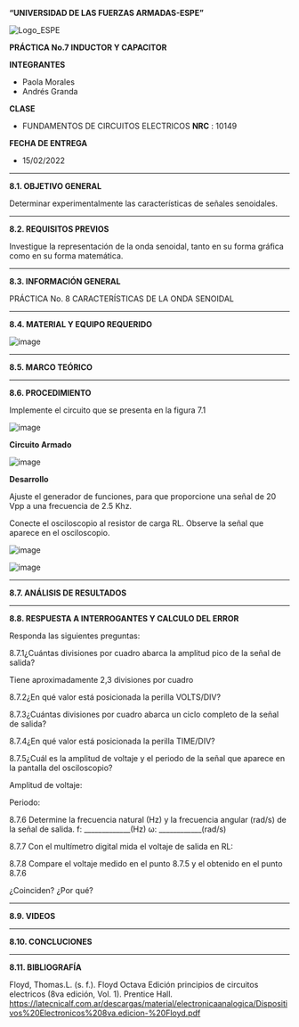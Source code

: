 **“UNIVERSIDAD DE LAS FUERZAS ARMADAS-ESPE”**


![Logo_ESPE](https://user-images.githubusercontent.com/93800511/140828546-04ee2765-180c-4e68-84cf-8bca73c21c5f.png)

**PRÁCTICA No.7 INDUCTOR Y CAPACITOR**

**INTEGRANTES**
* Paola Morales 
* Andrés Granda
 
**CLASE**
* FUNDAMENTOS DE CIRCUITOS ELECTRICOS **NRC** : 10149

**FECHA DE ENTREGA**
* 15/02/2022
--------------------------------------------------------------------------------------------------------------------------------------------------------------------------------

**8.1. OBJETIVO GENERAL**

Determinar experimentalmente las características de señales senoidales.

--------------------------------------------------------------------------------------------------------------------------------------------------------------------------------

**8.2. REQUISITOS PREVIOS**

Investigue la representación de la onda senoidal, tanto en su forma gráfica como
en su forma matemática.

--------------------------------------------------------------------------------------------------------------------------------------------------------------------------------

**8.3. INFORMACIÓN GENERAL**

PRÁCTICA No. 8 CARACTERÍSTICAS DE LA ONDA SENOIDAL

--------------------------------------------------------------------------------------------------------------------------------------------------------------------------------


**8.4. MATERIAL Y EQUIPO REQUERIDO**

![image](https://user-images.githubusercontent.com/93835587/153968712-d6cfb970-1a10-4a0c-9e6f-2d562f28fc9a.png)



--------------------------------------------------------------------------------------------------------------------------------------------------------------------------------

**8.5. MARCO TEÓRICO**




--------------------------------------------------------------------------------------------------------------------------------------------------------------------------------


**8.6. PROCEDIMIENTO**

Implemente el circuito que se presenta en la figura 7.1

![image](https://user-images.githubusercontent.com/93835587/153968809-cd12f739-7757-49d2-be83-50558d315d25.png)

**Circuito Armado**

![image](https://user-images.githubusercontent.com/93835587/153972885-082bbd0a-deb9-477e-80de-2958bbf748a6.png)


**Desarrollo**

Ajuste el generador de funciones, para que proporcione una señal de 20 Vpp a
una frecuencia de 2.5 Khz.

Conecte el osciloscopio al resistor de carga RL. Observe la señal que aparece en
el osciloscopio.

![image](https://user-images.githubusercontent.com/93835587/153972596-aabfd1b4-e66b-4c3c-8590-aa62ee44ceda.png)

![image](https://user-images.githubusercontent.com/93835587/153972683-b3fcc8be-24de-409c-ba67-9269de154b57.png)


-------------------------------------------------- -------------------------------------------------- -------------------------------------------------- --------------------------

**8.7. ANÁLISIS DE RESULTADOS**


-------------------------------------------------- -------------------------------------------------- -------------------------------------------------- --------------------------

**8.8. RESPUESTA A INTERROGANTES Y CALCULO DEL ERROR**

Responda las siguientes preguntas:

8.7.1¿Cuántas divisiones por cuadro abarca la amplitud pico de la señal de salida?

Tiene aproximadamente 2,3 divisiones por cuadro

8.7.2¿En qué valor está posicionada la perilla VOLTS/DIV?

8.7.3¿Cuántas divisiones por cuadro abarca un ciclo completo de la señal de salida?

8.7.4¿En qué valor está posicionada la perilla TIME/DIV? 

8.7.5¿Cuál es la amplitud de voltaje y el periodo de la señal que aparece en la pantalla
del osciloscopio?

Amplitud de voltaje:

Periodo:

8.7.6 Determine la frecuencia natural (Hz) y la frecuencia angular (rad/s) de la señal de
salida.
f: _____________(Hz)
ω: ____________(rad/s)

8.7.7 Con el multímetro digital mida el voltaje de salida en RL:

8.7.8 Compare el voltaje medido en el punto 8.7.5  y el obtenido en el punto 8.7.6

¿Coinciden? ¿Por qué?




--------------------------------------------------------------------------------------------------------------------------------------------------------------------------------

**8.9. VIDEOS**

--------------------------------------------------------------------------------------------------------------------------------------------------------------------------------

**8.10. CONCLUCIONES**


--------------------------------------------------------------------------------------------------------------------------------------------------------------------------------


**8.11. BIBLIOGRAFÍA**

Floyd, Thomas.L. (s. f.). Floyd Octava Edición principios de circuitos electricos (8va edición, Vol. 1). Prentice Hall. https://latecnicalf.com.ar/descargas/material/electronicaanalogica/Dispositivos%20Electronicos%208va.edicion-%20Floyd.pdf
